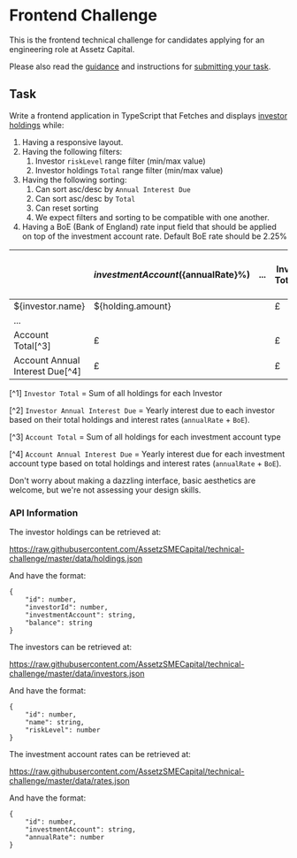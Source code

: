 # Frontend Challenge

This is the frontend technical challenge for candidates applying for an engineering role at Assetz Capital.

Please also read the [guidance](../README.md#guidance) and instructions for [submitting your task](../README.md#submitting-your-task).


## Task

Write a frontend application in TypeScript that Fetches and displays
[investor holdings](https://raw.githubusercontent.com/AssetzSMECapital/technical-challenge/master/data/holdings.json) while:
1. Having a responsive layout.
2. Having the following filters:
   1. Investor `riskLevel` range filter (min/max value)
   2. Investor holdings `Total` range filter (min/max value)
3. Having the following sorting:
   1. Can sort asc/desc by `Annual Interest Due`
   2. Can sort asc/desc by `Total`
   3. Can reset sorting
   4. We expect filters and sorting to be compatible with one another.
5. Having a BoE (Bank of England) rate input field that should be applied on top of the investment account rate. Default BoE rate should be 2.25%


|                                 | ${investmentAccount} (${annualRate}%) | ... | Investor Total[^1]  | Investor Annual Interest Due[^2]  |
|---------------------------------|---------------------------------------|-----|---------------------|-----------------------------------|
| ${investor.name}                | ${holding.amount}                     |     | £                   | £                                 |
| ...                             |                                       |     |                     |                                   |
| Account Total[^3]               | £                                     |     | £                   | £                                 |
| Account Annual Interest Due[^4] | £                                     |     | £                   | -                                 |

[^1] `Investor Total` = Sum of all holdings for each Investor

[^2] `Investor Annual Interest Due` = Yearly interest due to each investor based on their total holdings and interest rates (`annualRate` + `BoE`).

[^3] `Account Total` = Sum of all holdings for each investment account type

[^4] `Account Annual Interest Due` = Yearly interest due for each investment account type based on total holdings and interest rates (`annualRate` + `BoE`).


Don't worry about making a dazzling interface, basic aesthetics are welcome, but we're not assessing your design skills.


### API Information

The investor holdings can be retrieved at:

https://raw.githubusercontent.com/AssetzSMECapital/technical-challenge/master/data/holdings.json

And have the format:
```
{
    "id": number,
    "investorId": number,
    "investmentAccount": string,
    "balance": string
}
```

The investors can be retrieved at:

https://raw.githubusercontent.com/AssetzSMECapital/technical-challenge/master/data/investors.json

And have the format:
```
{
    "id": number,
    "name": string,
    "riskLevel": number
}
```

The investment account rates can be retrieved at:

https://raw.githubusercontent.com/AssetzSMECapital/technical-challenge/master/data/rates.json

And have the format:
```
{
    "id": number,
    "investmentAccount": string, 
    "annualRate": number
}
```
